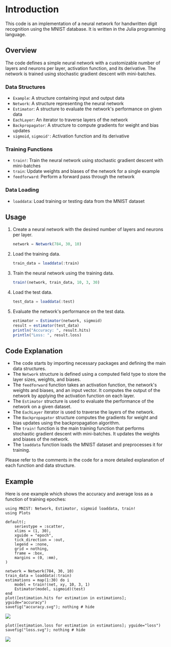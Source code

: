 # Introduction

This code is an implementation of a neural network for handwritten digit recognition using
the MNIST database. It is written in the Julia programming language.

## Overview

The code defines a simple neural network with a customizable number of layers and neurons
per layer, activation function, and its derivative. The network is trained using stochastic
gradient descent with mini-batches.

### Data Structures

- `Example`: A structure containing input and output data
- `Network`: A structure representing the neural network
- `Estimator`: A structure to evaluate the network's performance on given data
- `EachLayer`: An iterator to traverse layers of the network
- `Backpropagator`: A structure to compute gradients for weight and bias updates
- `sigmoid`, `sigmoid'`: Activation function and its derivative

### Training Functions

- `train!`: Train the neural network using stochastic gradient descent with mini-batches
- `train`: Update weights and biases of the network for a single example
- `feedforward`: Perform a forward pass through the network

### Data Loading

- `loaddata`: Load training or testing data from the MNIST dataset

## Usage

1. Create a neural network with the desired number of layers and neurons per layer.

   ```julia
   network = Network(784, 30, 10)
   ```

2. Load the training data.

   ```julia
   train_data = loaddata(:train)
   ```

3. Train the neural network using the training data.

   ```julia
   train!(network, train_data, 10, 3, 30)
   ```

4. Load the test data.

   ```julia
   test_data = loaddata(:test)
   ```

5. Evaluate the network's performance on the test data.

   ```julia
   estimator = Estimator(network, sigmoid)
   result = estimator(test_data)
   println("Accuracy: ", result.hits)
   println("Loss: ", result.loss)
   ```

## Code Explanation

- The code starts by importing necessary packages and defining the main data structures.
- The `Network` structure is defined using a computed field type to store the layer sizes,
  weights, and biases.
- The `feedforward` function takes an activation function, the network's weights and biases,
  and an input vector. It computes the output of the network by applying the activation
  function on each layer.
- The `Estimator` structure is used to evaluate the performance of the network on a given
  dataset.
- The `EachLayer` iterator is used to traverse the layers of the network.
- The `Backpropagator` structure computes the gradients for weight and bias updates using
  the backpropagation algorithm.
- The `train!` function is the main training function that performs stochastic gradient
  descent with mini-batches. It updates the weights and biases of the network.
- The `loaddata` function loads the MNIST dataset and preprocesses it for training.

Please refer to the comments in the code for a more detailed explanation of each function
and data structure.

## Example

Here is one example which shows the accuracy and average loss as a function of
training epoches:

```@repl 1
using MNIST: Network, Estimator, sigmoid loaddata, train!
using Plots

default(;
    seriestype = :scatter,
    xlims = (1, 30),
    xguide = "epoch",
    tick_direction = :out,
    legend = :none,
    grid = nothing,
    frame = :box,
    margins = (0, :mm),
)

network = Network(784, 30, 10)
train_data = loaddata(:train)
estimations = map(1:30) do i
    model = train!(net, xy, 10, 3, 1)
    Estimator(model, sigmoid)(test)
end
plot([estimation.hits for estimation in estimations]; yguide="accuracy")
savefig("accuracy.svg"); nothing # hide
```

![](accuracy.svg)

```@repl 1
plot([estimation.loss for estimation in estimations]; yguide="loss")
savefig("loss.svg"); nothing # hide
```

![](loss.svg)
